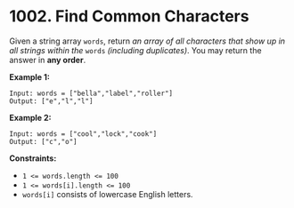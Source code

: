 # 1002. Find Common Characters

Given a string array `words`, return *an array of all characters that show up in all strings within the* `words` *(including duplicates)*. You may return the answer in **any order**.

 

**Example 1:**

```
Input: words = ["bella","label","roller"]
Output: ["e","l","l"]
```

**Example 2:**

```
Input: words = ["cool","lock","cook"]
Output: ["c","o"]
```

 

**Constraints:**

- `1 <= words.length <= 100`
- `1 <= words[i].length <= 100`
- `words[i]` consists of lowercase English letters.